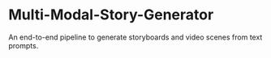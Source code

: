 # Multi-Modal-Story-Generator
An end-to-end pipeline to generate storyboards and video scenes from text prompts.
